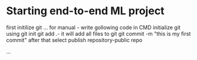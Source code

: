 # Starting end-to-end ML project
first initilize git
...
for manual - write gollowing code in CMD 
initialize git using git init
git add .- it will add all files to git
git commit -m "this is my first commit"
after that select publish repository-public repo

...
